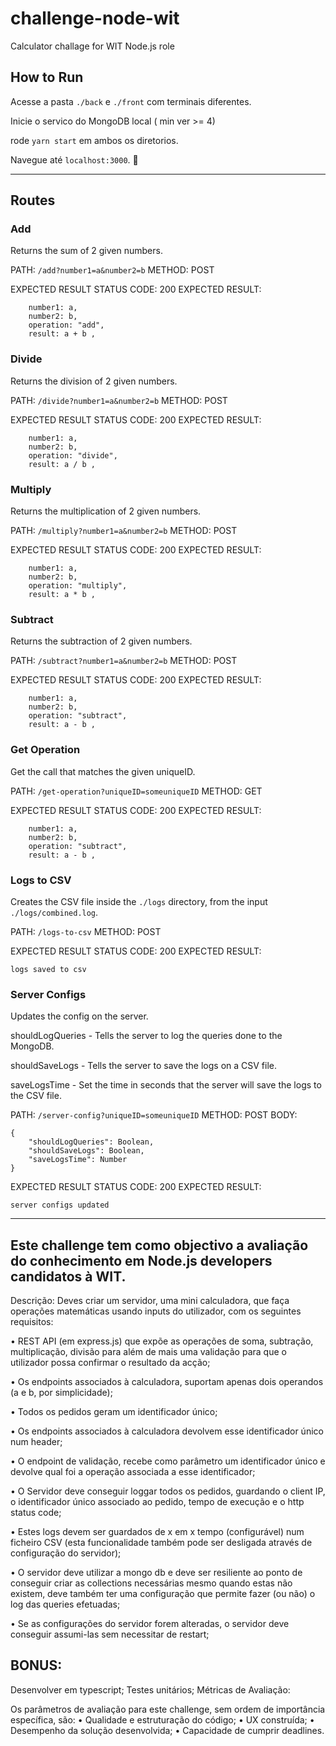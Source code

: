 # challenge-node-wit
Calculator challage for WIT Node.js role

## How to Run

Acesse a pasta `./back` e `./front` com terminais diferentes. 

Inicie o servico do MongoDB local ( min ver >= 4)

rode `yarn start` em ambos os diretorios. 

Navegue até `localhost:3000`. :tada:

---

## Routes

### Add
Returns the sum of 2 given numbers.

PATH: `/add?number1=a&number2=b`
METHOD: POST

EXPECTED RESULT STATUS CODE: 200
EXPECTED RESULT: 
``` uniqueId: uuid,
    number1: a,
    number2: b,
    operation: "add",
    result: a + b ,
```

### Divide
Returns the division of 2 given numbers.

PATH: `/divide?number1=a&number2=b`
METHOD: POST

EXPECTED RESULT STATUS CODE: 200
EXPECTED RESULT: 
``` uniqueId: uuid,
    number1: a,
    number2: b,
    operation: "divide",
    result: a / b ,
```

### Multiply
Returns the multiplication of 2 given numbers.


PATH: `/multiply?number1=a&number2=b`
METHOD: POST

EXPECTED RESULT STATUS CODE: 200
EXPECTED RESULT: 
``` uniqueId: uuid,
    number1: a,
    number2: b,
    operation: "multiply",
    result: a * b ,
```

### Subtract
Returns the subtraction of 2 given numbers.


PATH: `/subtract?number1=a&number2=b`
METHOD: POST

EXPECTED RESULT STATUS CODE: 200
EXPECTED RESULT: 
``` uniqueId: uuid,
    number1: a,
    number2: b,
    operation: "subtract",
    result: a - b ,
```

### Get Operation
Get the call that matches the given uniqueID.


PATH: `/get-operation?uniqueID=someuniqueID`
METHOD: GET

EXPECTED RESULT STATUS CODE: 200
EXPECTED RESULT: 
``` uniqueId: uuid,
    number1: a,
    number2: b,
    operation: "subtract",
    result: a - b ,
```

### Logs to CSV
Creates the CSV file inside the `./logs` directory, from the input `./logs/combined.log`.

PATH: `/logs-to-csv`
METHOD: POST

EXPECTED RESULT STATUS CODE: 200
EXPECTED RESULT: 
```
logs saved to csv
```

### Server Configs
Updates the config on the server.

shouldLogQueries - Tells the server to log the queries done to the MongoDB.

shouldSaveLogs - Tells the server to save the logs on a CSV file.

saveLogsTime - Set the time in seconds that the server will save the logs to the CSV file.

PATH: `/server-config?uniqueID=someuniqueID`
METHOD: POST
BODY: 
```
{
    "shouldLogQueries": Boolean,
    "shouldSaveLogs": Boolean,
    "saveLogsTime": Number
}
```
EXPECTED RESULT STATUS CODE: 200
EXPECTED RESULT: 
```
server configs updated
```

---

## Este challenge tem como objectivo a avaliação do conhecimento em Node.js developers candidatos à WIT.


Descrição:
Deves criar um servidor, uma mini calculadora, que faça operações matemáticas usando inputs do utilizador,
com os seguintes requisitos:

• REST API (em express.js) que expõe as operações de soma, subtração, multiplicação, divisão para além
de mais uma validação para que o utilizador possa confirmar o resultado da acção;

• Os endpoints associados à calculadora, suportam apenas dois operandos (a e b, por simplicidade);

• Todos os pedidos geram um identificador único;

• Os endpoints associados à calculadora devolvem esse identificador único num header;

• O endpoint de validação, recebe como parâmetro um identificador único e devolve qual foi a operação
associada a esse identificador;

• O Servidor deve conseguir loggar todos os pedidos, guardando o client IP, o identificador único associado
ao pedido, tempo de execução e o http status code;

• Estes logs devem ser guardados de x em x tempo (configurável) num ficheiro CSV (esta funcionalidade
também pode ser desligada através de configuração do servidor);

• O servidor deve utilizar a mongo db e deve ser resiliente ao ponto de conseguir criar as collections
necessárias mesmo quando estas não existem, deve também ter uma configuração que permite fazer (ou
não) o log das queries efetuadas;

• Se as configurações do servidor forem alteradas, o servidor deve conseguir assumi-las sem necessitar de
restart;


## BONUS:
Desenvolver em typescript;
Testes unitários;
Métricas de Avaliação:


Os parâmetros de avaliação para este challenge, sem ordem de importância específica, são:
• Qualidade e estruturação do código;
• UX construída;
• Desempenho da solução desenvolvida;
• Capacidade de cumprir deadlines.
